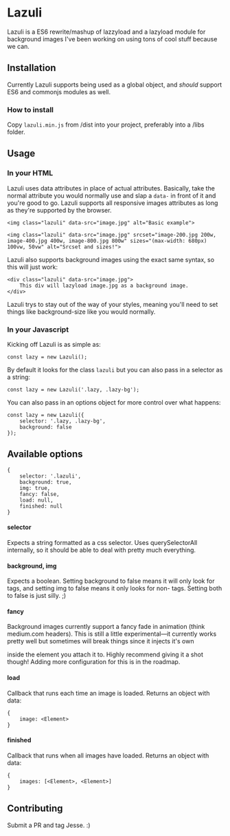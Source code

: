 # Lazuli

Lazuli is a ES6 rewrite/mashup of lazzyload and a lazyload module for background images I've been working on using tons of cool stuff because we can.

## Installation

Currently Lazuli supports being used as a global object, and _should_ support ES6 and commonjs modules as well.

### How to install

Copy `lazuli.min.js` from /dist into your project, preferably into a /libs folder.

## Usage

### In your HTML

Lazuli uses data attributes in place of actual attributes. Basically, take the normal attribute you would normally use and slap a `data-` in front of it and you're good to go. Lazuli supports all responsive images attributes as long as they're supported by the browser.

```
<img class="lazuli" data-src="image.jpg" alt="Basic example">

<img class="lazuli" data-src="image.jpg" srcset="image-200.jpg 200w, image-400.jpg 400w, image-800.jpg 800w" sizes="(max-width: 680px) 100vw, 50vw" alt="Srcset and sizes!">
```

Lazuli also supports background images using the exact same syntax, so this will just work:

```
<div class="lazuli" data-src="image.jpg">
	This div will lazyload image.jpg as a background image.
</div>
```

Lazuli trys to stay out of the way of your styles, meaning you'll need to set things like background-size like you would normally.

### In your Javascript

Kicking off Lazuli is as simple as:

```
const lazy = new Lazuli();
```

By default it looks for the class `lazuli` but you can also pass in a selector as a string:

```
const lazy = new Lazuli('.lazy, .lazy-bg');
```

You can also pass in an options object for more control over what happens:

```
const lazy = new Lazuli({
	selector: '.lazy, .lazy-bg',
	background: false
});
```

## Available options

```
{
	selector: '.lazuli',
	background: true,
	img: true,
	fancy: false,
	load: null,
	finished: null
}
```

#### selector

Expects a string formatted as a css selector. Uses querySelectorAll internally, so it should be able to deal with pretty much everything.

#### background, img

Expects a boolean. Setting background to false means it will only look for <img> tags, and setting img to false means it only looks for non-<img> tags. Setting both to false is just silly. ;)

#### fancy

Background images currently support a fancy fade in animation (think medium.com headers). This is still a little experimental—it currently works pretty well but sometimes will break things since it injects it's own <div> inside the element you attach it to. Highly recommend giving it a shot though! Adding more configuration for this is in the roadmap.

#### load

Callback that runs each time an image is loaded. Returns an object with data:

```
{
	image: <Element>
}
```

#### finished

Callback that runs when all images have loaded. Returns an object with data:

```
{
	images: [<Element>, <Element>]
}
```
## Contributing

Submit a PR and tag Jesse. :)
